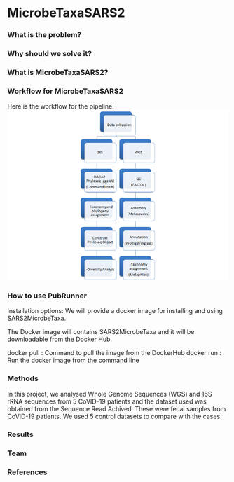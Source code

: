 # MicrobeTaxaSARS2

### What is the problem?


### Why should we solve it?


### What is MicrobeTaxaSARS2?


### Workflow for MicrobeTaxaSARS2
Here is the workflow for the pipeline:
![Pipleline Workflow for Metagenomic Analysis of CoVID patients' microbiome](img/workflow.png)

### How to use PubRunner
Installation options:
We will provide a docker image for installing and using SARS2MicrobeTaxa.

The Docker image will contains SARS2MicrobeTaxa and it will be downloadable from the Docker Hub.

docker pull <!-- omicscodeathon/microbetaxasars2 -->: Command to pull the image from the DockerHub
docker run <!-- omicscodeathon/microbetaxasars2 -->: Run the docker image from the command line


### Methods

In this project, we analysed Whole Genome Sequences (WGS) and 16S rRNA sequences from 5 CoVID-19 patients and the dataset used was obtained from the Sequence Read Achived. These were fecal samples from CoVID-19 patients. We used 5 control datasets to compare with the cases.

### Results

### Team

### References
